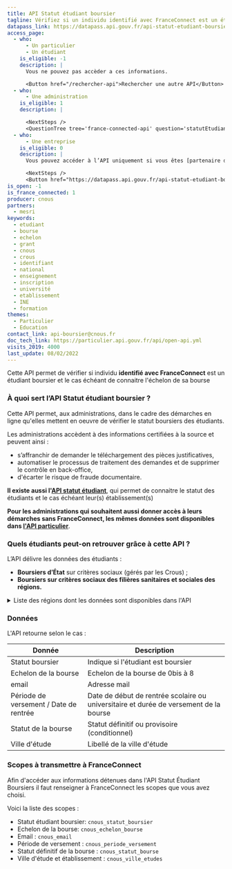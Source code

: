 ```yaml
---
title: API Statut étudiant boursier
tagline: Vérifiez si un individu identifié avec FranceConnect est un étudiant boursier
datapass_link: https://datapass.api.gouv.fr/api-statut-etudiant-boursier
access_page:
  - who:
      - Un particulier
      - Un étudiant
    is_eligible: -1
    description: |
      Vous ne pouvez pas accèder a ces informations.

      <Button href="/rechercher-api">Rechercher une autre API</Button>
  - who:
      - Une administration
    is_eligible: 1
    description: |

      <NextSteps />
      <QuestionTree tree='france-connected-api' question='statutEtudiantBoursier' />
  - who:
      - Une entreprise
    is_eligible: 0
    description: |
      Vous pouvez accéder à l’API uniquement si vous êtes [partenaire de France Connect](https://franceconnect.gouv.fr/partenaires), et pour un cas d’usage autorisé par la loi. Vous devrez fournir le cadre juridique qui vous autorise à utiliser ces données.

      <NextSteps />
      <Button href="https://datapass.api.gouv.fr/api-statut-etudiant-boursier">Remplir une demande</Button>
is_open: -1
is_france_connected: 1
producer: cnous
partners:
  - mesri
keywords:
  - etudiant
  - bourse
  - echelon
  - grant
  - cnous
  - crous
  - identifiant
  - national
  - enseignement
  - inscription
  - université
  - etablissement
  - INE
  - formation
themes:
  - Particulier
  - Education
contact_link: api-boursier@cnous.fr
doc_tech_link: https://particulier.api.gouv.fr/api/open-api.yml
visits_2019: 4000
last_update: 08/02/2022
---
```


Cette API permet de vérifier si individu **identifié avec FranceConnect** est un étudiant boursier et le cas échéant de connaitre l'échelon de sa bourse

### À quoi sert l’API Statut étudiant boursier ?

Cette API permet, aux administrations, dans le cadre des démarches en ligne qu'elles mettent en oeuvre de vérifier le statut boursiers des étudiants.

Les administrations accèdent à des informations certifiées à la source et peuvent ainsi :

- s’affranchir de demander le téléchargement des pièces justificatives,
- automatiser le processus de traitement des demandes et de supprimer le contrôle en back-office,
- d'écarter le risque de fraude documentaire.

**Il existe aussi l'[API statut étudiant](https://api.gouv.fr/les-api/api-statut-etudiant)**, qui permet de connaitre le statut des étudiants et le cas échéant leur(s) établissement(s)

**Pour les administrations qui souhaitent aussi donner accès à leurs démarches sans FranceConnect, les mêmes données sont disponibles dans [l'API particulier](https://api.gouv.fr/les-api/api-particulier)**.

### Quels étudiants peut-on retrouver grâce à cette API ?

L’API délivre les données des étudiants :

- **Boursiers d’État** sur critères sociaux (gérés par les Crous) ;
- **Boursiers sur critères sociaux des filières sanitaires et sociales des régions.**

<details>
   <summary>Liste des régions dont les données sont disponibles dans l'API</summary>

⚠️ La liste des boursiers gérés par les régions, disponible dans cette API, sera mise à jour dès mise à disposition des informations.
L’API à ce jour, couvre uniquement le périmètre des boursiers sur critères sociaux à l’exception des boursiers Campus France et des autres bourses.

#### Régions disponibles

- Normandie

</details>

### Données

L'API retourne selon le cas :

| Donnée                                 | Description                                                                           |
| -------------------------------------- | ------------------------------------------------------------------------------------- |
| Statut boursier                        | Indique si l'étudiant est boursier                                                    |
| Echelon de la bourse                   | Echelon de la bourse de 0bis à 8                                                      |
| email                                  | Adresse mail                                                                          |
| Période de versement / Date de rentrée | Date de début de rentrée scolaire ou universitaire et durée de versement de la bourse |
| Statut de la bourse                    | Statut définitif ou provisoire (conditionnel)                                         |
| Ville d'étude                          | Libellé de la ville d'étude                                                           |

### Scopes à transmettre à FranceConnect

Afin d'accéder aux informations détenues dans l'API Statut Étudiant Boursiers il faut renseigner à FranceConnect les scopes que vous avez choisi.

Voici la liste des scopes :

- Statut étudiant boursier: `cnous_statut_boursier`
- Echelon de la bourse: `cnous_echelon_bourse`
- Email : `cnous_email`
- Période de versement : `cnous_periode_versement`
- Statut définitif de la bourse : `cnous_statut_bourse`
- Ville d'étude et établissement : `cnous_ville_etudes`
